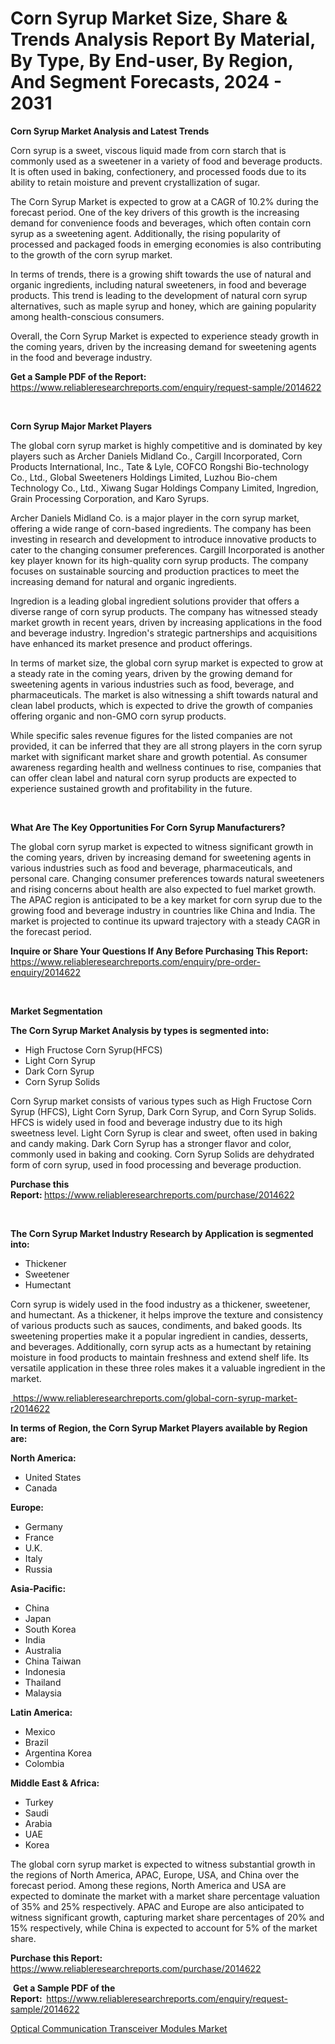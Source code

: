 <p><h1>Corn Syrup Market Size, Share & Trends Analysis Report By Material, By Type, By End-user, By Region, And Segment Forecasts, 2024 - 2031</h1></p><p><strong>Corn Syrup Market Analysis and Latest Trends</strong></p>
<p><p>Corn syrup is a sweet, viscous liquid made from corn starch that is commonly used as a sweetener in a variety of food and beverage products. It is often used in baking, confectionery, and processed foods due to its ability to retain moisture and prevent crystallization of sugar.</p><p>The Corn Syrup Market is expected to grow at a CAGR of 10.2% during the forecast period. One of the key drivers of this growth is the increasing demand for convenience foods and beverages, which often contain corn syrup as a sweetening agent. Additionally, the rising popularity of processed and packaged foods in emerging economies is also contributing to the growth of the corn syrup market.</p><p>In terms of trends, there is a growing shift towards the use of natural and organic ingredients, including natural sweeteners, in food and beverage products. This trend is leading to the development of natural corn syrup alternatives, such as maple syrup and honey, which are gaining popularity among health-conscious consumers.</p><p>Overall, the Corn Syrup Market is expected to experience steady growth in the coming years, driven by the increasing demand for sweetening agents in the food and beverage industry.</p></p>
<p><strong>Get a Sample PDF of the Report:&nbsp;</strong> <a href="https://www.reliableresearchreports.com/enquiry/request-sample/2014622">https://www.reliableresearchreports.com/enquiry/request-sample/2014622</a></p>
<p>&nbsp;</p>
<p><strong>Corn Syrup Major Market Players</strong></p>
<p><p>The global corn syrup market is highly competitive and is dominated by key players such as Archer Daniels Midland Co., Cargill Incorporated, Corn Products International, Inc., Tate & Lyle, COFCO Rongshi Bio-technology Co., Ltd., Global Sweeteners Holdings Limited, Luzhou Bio-chem Technology Co., Ltd., Xiwang Sugar Holdings Company Limited, Ingredion, Grain Processing Corporation, and Karo Syrups. </p><p>Archer Daniels Midland Co. is a major player in the corn syrup market, offering a wide range of corn-based ingredients. The company has been investing in research and development to introduce innovative products to cater to the changing consumer preferences. Cargill Incorporated is another key player known for its high-quality corn syrup products. The company focuses on sustainable sourcing and production practices to meet the increasing demand for natural and organic ingredients.</p><p>Ingredion is a leading global ingredient solutions provider that offers a diverse range of corn syrup products. The company has witnessed steady market growth in recent years, driven by increasing applications in the food and beverage industry. Ingredion's strategic partnerships and acquisitions have enhanced its market presence and product offerings.</p><p>In terms of market size, the global corn syrup market is expected to grow at a steady rate in the coming years, driven by the growing demand for sweetening agents in various industries such as food, beverage, and pharmaceuticals. The market is also witnessing a shift towards natural and clean label products, which is expected to drive the growth of companies offering organic and non-GMO corn syrup products.</p><p>While specific sales revenue figures for the listed companies are not provided, it can be inferred that they are all strong players in the corn syrup market with significant market share and growth potential. As consumer awareness regarding health and wellness continues to rise, companies that can offer clean label and natural corn syrup products are expected to experience sustained growth and profitability in the future.</p></p>
<p>&nbsp;</p>
<p><strong>What Are The Key Opportunities For Corn Syrup Manufacturers?</strong></p>
<p><p>The global corn syrup market is expected to witness significant growth in the coming years, driven by increasing demand for sweetening agents in various industries such as food and beverage, pharmaceuticals, and personal care. Changing consumer preferences towards natural sweeteners and rising concerns about health are also expected to fuel market growth. The APAC region is anticipated to be a key market for corn syrup due to the growing food and beverage industry in countries like China and India. The market is projected to continue its upward trajectory with a steady CAGR in the forecast period.</p></p>
<p><strong>Inquire or Share Your Questions If Any Before Purchasing This Report:</strong> <a href="https://www.reliableresearchreports.com/enquiry/pre-order-enquiry/2014622">https://www.reliableresearchreports.com/enquiry/pre-order-enquiry/2014622</a></p>
<p>&nbsp;</p>
<p><strong>Market Segmentation</strong></p>
<p><strong>The Corn Syrup Market Analysis by types is segmented into:</strong></p>
<p><ul><li>High Fructose Corn Syrup(HFCS)</li><li>Light Corn Syrup</li><li>Dark Corn Syrup</li><li>Corn Syrup Solids</li></ul></p>
<p><p>Corn Syrup market consists of various types such as High Fructose Corn Syrup (HFCS), Light Corn Syrup, Dark Corn Syrup, and Corn Syrup Solids. HFCS is widely used in food and beverage industry due to its high sweetness level. Light Corn Syrup is clear and sweet, often used in baking and candy making. Dark Corn Syrup has a stronger flavor and color, commonly used in baking and cooking. Corn Syrup Solids are dehydrated form of corn syrup, used in food processing and beverage production.</p></p>
<p><strong>Purchase this Report:&nbsp;</strong><a href="https://www.reliableresearchreports.com/purchase/2014622">https://www.reliableresearchreports.com/purchase/2014622</a></p>
<p>&nbsp;</p>
<p><strong>The Corn Syrup Market Industry Research by Application is segmented into:</strong></p>
<p><ul><li>Thickener</li><li>Sweetener</li><li>Humectant</li></ul></p>
<p><p>Corn syrup is widely used in the food industry as a thickener, sweetener, and humectant. As a thickener, it helps improve the texture and consistency of various products such as sauces, condiments, and baked goods. Its sweetening properties make it a popular ingredient in candies, desserts, and beverages. Additionally, corn syrup acts as a humectant by retaining moisture in food products to maintain freshness and extend shelf life. Its versatile application in these three roles makes it a valuable ingredient in the market.</p></p>
<p><a href="https://www.reliableresearchreports.com/global-corn-syrup-market-r2014622">&nbsp;https://www.reliableresearchreports.com/global-corn-syrup-market-r2014622</a></p>
<p><strong>In terms of Region, the Corn Syrup Market Players available by Region are:</strong></p>
<p>
    <p> <strong> North America: </strong>
        <ul>
            <li>United States</li>
            <li>Canada</li>
        </ul>
        </p> 
    <p> <strong> Europe: </strong>
        <ul>
            <li>Germany</li>
            <li>France</li>
            <li>U.K.</li>
            <li>Italy</li>
            <li>Russia</li>
        </ul>
        </p> 
    <p> <strong> Asia-Pacific: </strong>
        <ul>
            <li>China</li>
            <li>Japan</li>
            <li>South Korea</li>
            <li>India</li>
            <li>Australia</li>
            <li>China Taiwan</li>
            <li>Indonesia</li>
            <li>Thailand</li>
            <li>Malaysia</li>
        </ul>
        </p> 
    <p> <strong> Latin America: </strong>
        <ul>
            <li>Mexico</li>
            <li>Brazil</li>
            <li>Argentina Korea</li>
            <li>Colombia</li>
        </ul>
        </p> 
    <p> <strong> Middle East & Africa: </strong>
        <ul>
            <li>Turkey</li>
            <li>Saudi</li>
            <li>Arabia</li>
            <li>UAE</li>
            <li>Korea</li>
        </ul>
    </p>
    </p>
<p><p>The global corn syrup market is expected to witness substantial growth in the regions of North America, APAC, Europe, USA, and China over the forecast period. Among these regions, North America and USA are expected to dominate the market with a market share percentage valuation of 35% and 25% respectively. APAC and Europe are also anticipated to witness significant growth, capturing market share percentages of 20% and 15% respectively, while China is expected to account for 5% of the market share.</p></p>
<p><strong>Purchase this Report: </strong><a href="https://www.reliableresearchreports.com/purchase/2014622">https://www.reliableresearchreports.com/purchase/2014622</a></p>
<p>&nbsp;<strong>Get a Sample PDF of the Report:&nbsp;&nbsp;</strong><a href="https://www.reliableresearchreports.com/enquiry/request-sample/2014622">https://www.reliableresearchreports.com/enquiry/request-sample/2014622</a></p>
<p><strong></strong></p>
<p><p><a href="https://issuu.com/reportprime-2/docs/optical-communication-transceiver-modules-market-s">Optical Communication Transceiver Modules Market</a></p></p>